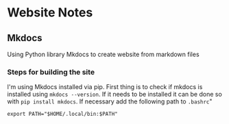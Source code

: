 # Website Notes

## Mkdocs

Using Python library Mkdocs to create website from markdown files

### Steps for building the site

I'm using Mkdocs installed via pip.  First thing is to check if mkdocs is installed using `mkdocs --version`. If it needs to be installed it can be done so with `pip install mkdocs`.  If necessary add the following path to `.bashrc`"

`export PATH="$HOME/.local/bin:$PATH"`
